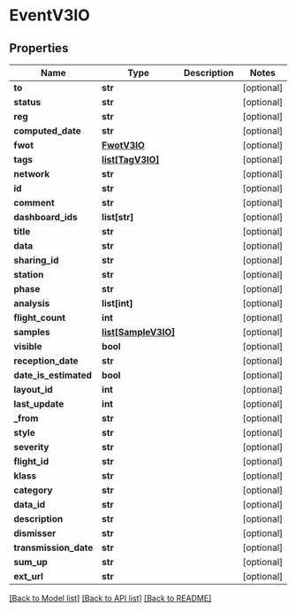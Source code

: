 # EventV3IO

## Properties
Name | Type | Description | Notes
------------ | ------------- | ------------- | -------------
**to** | **str** |  | [optional] 
**status** | **str** |  | [optional] 
**reg** | **str** |  | [optional] 
**computed_date** | **str** |  | [optional] 
**fwot** | [**FwotV3IO**](FwotV3IO.md) |  | [optional] 
**tags** | [**list[TagV3IO]**](TagV3IO.md) |  | [optional] 
**network** | **str** |  | [optional] 
**id** | **str** |  | [optional] 
**comment** | **str** |  | [optional] 
**dashboard_ids** | **list[str]** |  | [optional] 
**title** | **str** |  | [optional] 
**data** | **str** |  | [optional] 
**sharing_id** | **str** |  | [optional] 
**station** | **str** |  | [optional] 
**phase** | **str** |  | [optional] 
**analysis** | **list[int]** |  | [optional] 
**flight_count** | **int** |  | [optional] 
**samples** | [**list[SampleV3IO]**](SampleV3IO.md) |  | [optional] 
**visible** | **bool** |  | [optional] 
**reception_date** | **str** |  | [optional] 
**date_is_estimated** | **bool** |  | [optional] 
**layout_id** | **int** |  | [optional] 
**last_update** | **int** |  | [optional] 
**_from** | **str** |  | [optional] 
**style** | **str** |  | [optional] 
**severity** | **str** |  | [optional] 
**flight_id** | **str** |  | [optional] 
**klass** | **str** |  | [optional] 
**category** | **str** |  | [optional] 
**data_id** | **str** |  | [optional] 
**description** | **str** |  | [optional] 
**dismisser** | **str** |  | [optional] 
**transmission_date** | **str** |  | [optional] 
**sum_up** | **str** |  | [optional] 
**ext_url** | **str** |  | [optional] 

[[Back to Model list]](../README.md#documentation-for-models) [[Back to API list]](../README.md#documentation-for-api-endpoints) [[Back to README]](../README.md)


